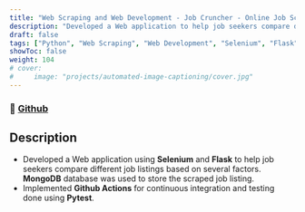 ```yaml
---
title: "Web Scraping and Web Development - Job Cruncher - Online Job Scraping and Analysis Tool"
description: "Developed a Web application to help job seekers compare different job listings based on several factors"
draft: false
tags: ["Python", "Web Scraping", "Web Development", "Selenium", "Flask", "MongoDB", "Github Actions", "Pytest"]
showToc: false
weight: 104
# cover:
#     image: "projects/automated-image-captioning/cover.jpg"
--- 
```

### 🔗 [Github](https://github.com/kartikrawool/Job-Analyzer)

## Description
- Developed a Web application using **Selenium** and **Flask** to help job seekers compare different job listings based on
several factors. **MongoDB** database was used to store the scraped job listing.
- Implemented **Github Actions** for continuous integration and testing done using **Pytest**.